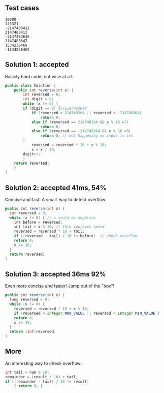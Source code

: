 ## Test cases
```
10000
123321
-2147483412
2147483412
-2147483648
2147483647
1534236469
-1534236469
```

## Solution 1: accepted

Basicly hard code, not wise at all.  

```java
public class Solution {
    public int reverse(int x) {
        int reversed = 0;
    	int digit = 0;
    	while (x != 0) {
		if (digit == 9) {//2147483648
			if (reversed > 214748364 || reversed < -214748364)
				return 0;
			else if (reversed == 214748364 && x % 10 >7)
				return 0;
			else if (reversed == -214748364 && x % 10 >8)
				return 0; // not happening as input is int
		}
    		reversed = reversed * 10 + x % 10;
    		x = x / 10;
		digit++;
        }
	return reversed;
    }
}
```

## Solution 2: accepted 41ms, 54%

Concise and fast. A smart way to detect overflow.   

```java
public int reverse(int x) {
  int reversed = 0;
  while (x != 0) { // x could be negative
    int before = reversed;
    int tail = x % 10; // this improves speed
    reversed = reversed * 10 + tail;
    if ((reversed - tail) / 10 != before)  // check overflow
	return 0;
    x /= 10;
  }
  return reversed;
}
```

## Solution 3: accepted 36ms 92%

Even more concise and faster! Jump out of the "box"!  

```java
public int reverse(int x) {
  long reversed = 0;
  while (x != 0) {
    reversed = reversed * 10 + x % 10;
    if (reversed > Integer.MAX_VALUE || reversed < Integer.MIN_VALUE )
	return 0;
    x /= 10;
  }
  return (int)reversed;
}
```
## More
An interesting way to check overflow:
```java
int tail = num % 10;
remainder = (result * 10) + tail;
if ((remainder - tail) / 10 != result)
	{ return 0; }
```
